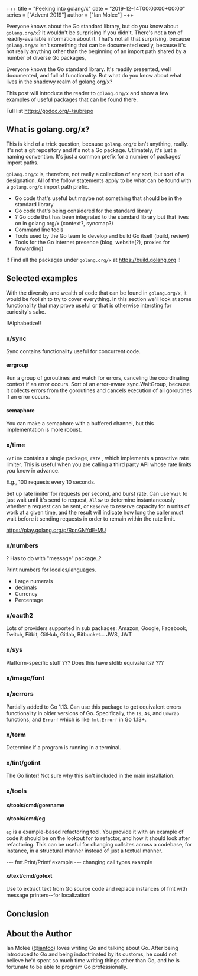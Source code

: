+++
title = "Peeking into golang/x"
date = "2019-12-14T00:00:00+00:00"
series = ["Advent 2019"]
author = ["Ian Molee"]
+++

Everyone knows about the Go standard library, but do you know about `golang.org/x`?
It wouldn't be surprising if you didn't. There's not a ton of readily-available
information about it. That's not all that surprising, because `golang.org/x` isn't
something that can be documented easily, because it's not really anything other
than the beginning of an import path shared by a number of diverse Go packages,

Everyone knows the Go standard library. It's readily presented, well documented,
and full of functionality. But what do you know about what lives in the shadowy
realm of golang.org/x?

This post will introduce the reader to `golang.org/x` and show a few examples
of useful packages that can be found there.

Full list
https://godoc.org/-/subrepo

## What is golang.org/x?

This is kind of a trick question, because `golang.org/x` isn't anything,
really. It's not a git repository and it's not a Go package. Utlimately, it's
just a naming convention. It's just a common prefix for a number of packages'
import paths. 

`golang.org/x` is, therefore, not raelly a collection of any sort, but sort of
a designation. All of the follow statements apply to be what can be found with
a `golang.org/x` import path prefix.

* Go code that's useful but maybe not something that should be in the standard library
* Go code that's being considered for the standard library
* ? Go code that has been integrated to the standard library but that lives on in golang.org/x (context?, syncmap?)
* Command line tools
* Tools used by the Go team to develop and build Go itself (build, review)
* Tools for the Go internet presence (blog, website(?), proxies for forwarding)

!! Find all the packages under `golang.org/x` at https://build.golang.org !!

## Selected examples

With the diversity and wealth of code that can be found in `golang.org/x`, it would be
foolish to try to cover everything. In this section we'll look at some functionality
that may prove useful or that is otherwise intersting for curiosity's sake.

!!Alphabetize!!
### x/sync

Sync contains functionality useful for concurrent code. 

#### errgroup

Run a group of goroutines and watch for errors, canceling the coordinating
context if an error occurs. Sort of an error-aware sync.WaitGroup, because
it collects errors from the goroutines and cancels execution of all goroutines
if an error occurs.

#### semaphore

You can make a semaphore with a buffered channel, but this implementation is
more robust.

### x/time

`x/time` contains a single package, `rate` , which implements a proactive rate
limiter. This is useful when you are calling a third party API whose rate limits
you know in advance.

E.g., 100 requests every 10 seconds.

Set up rate limiter for requests per second, and burst rate. Can use `Wait` to just
wait until it's send to request, `Allow` to determine instantaneously whether a
request can be sent, or `Reserve` to reserve capacity for n units of work at a
given time, and the result will indicate how long the caller must wait before it
sending requests in order to remain within the rate limit.

https://play.golang.org/p/RpnGNYdE-MU

### x/numbers

? Has to do with "message" package..?

Print numbers for locales/languages.
* Large numerals
* decimals
* Currency
* Percentage

### x/oauth2

Lots of providers supported in sub packages:
Amazon, Google, Facebook, Twitch, Fitbit, GitHub, Gitlab, Bitbucket...
JWS, JWT

### x/sys

Platform-specific stuff
??? Does this have stdlib equivalents?
???

### x/image/font

### x/xerrors

Partially added to Go 1.13. Can use this package to get equivalent errors 
functionality in older versions of Go. Specifically, the `Is`, `As`, and `Unwrap`
functions, and `Errorf` which is like `fmt.Errorf` in Go 1.13+.

### x/term

Determine if a program is running in a terminal.

### x/lint/golint

The Go linter! Not sure why this isn't included in the main installation.

### x/tools

#### x/tools/cmd/gorename

#### x/tools/cmd/eg

`eg` is a example-based refactoring tool. You provide it with an example of
code it should be on the lookout for to refactor, and how it should look after
refactoring. This can be useful for changing callsites across a codebase, for
instance, in a structural manner instead of just a textual manner.

--- fmt.Print/Printf example
--- changing call types example

#### x/text/cmd/gotext

Use to extract text from Go source code and replace instances of fmt with message
printers--for localization!

## Conclusion

## About the Author

Ian Molee ([@ianfoo](https://twitter.com/ianfoo)) loves writing Go and talking
about Go. After being introduced to Go and being indoctrinated by its customs,
he could not believe he'd spent so much time writing things other than Go, and
he is fortunate to be able to program Go professionally.
